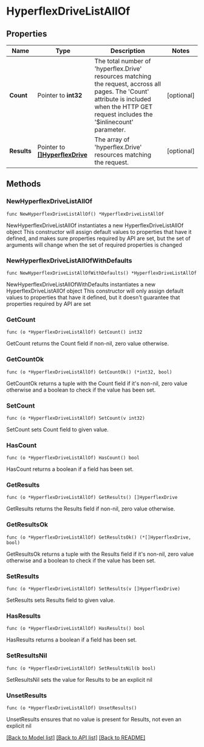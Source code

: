 # HyperflexDriveListAllOf

## Properties

Name | Type | Description | Notes
------------ | ------------- | ------------- | -------------
**Count** | Pointer to **int32** | The total number of &#39;hyperflex.Drive&#39; resources matching the request, accross all pages. The &#39;Count&#39; attribute is included when the HTTP GET request includes the &#39;$inlinecount&#39; parameter. | [optional] 
**Results** | Pointer to [**[]HyperflexDrive**](HyperflexDrive.md) | The array of &#39;hyperflex.Drive&#39; resources matching the request. | [optional] 

## Methods

### NewHyperflexDriveListAllOf

`func NewHyperflexDriveListAllOf() *HyperflexDriveListAllOf`

NewHyperflexDriveListAllOf instantiates a new HyperflexDriveListAllOf object
This constructor will assign default values to properties that have it defined,
and makes sure properties required by API are set, but the set of arguments
will change when the set of required properties is changed

### NewHyperflexDriveListAllOfWithDefaults

`func NewHyperflexDriveListAllOfWithDefaults() *HyperflexDriveListAllOf`

NewHyperflexDriveListAllOfWithDefaults instantiates a new HyperflexDriveListAllOf object
This constructor will only assign default values to properties that have it defined,
but it doesn't guarantee that properties required by API are set

### GetCount

`func (o *HyperflexDriveListAllOf) GetCount() int32`

GetCount returns the Count field if non-nil, zero value otherwise.

### GetCountOk

`func (o *HyperflexDriveListAllOf) GetCountOk() (*int32, bool)`

GetCountOk returns a tuple with the Count field if it's non-nil, zero value otherwise
and a boolean to check if the value has been set.

### SetCount

`func (o *HyperflexDriveListAllOf) SetCount(v int32)`

SetCount sets Count field to given value.

### HasCount

`func (o *HyperflexDriveListAllOf) HasCount() bool`

HasCount returns a boolean if a field has been set.

### GetResults

`func (o *HyperflexDriveListAllOf) GetResults() []HyperflexDrive`

GetResults returns the Results field if non-nil, zero value otherwise.

### GetResultsOk

`func (o *HyperflexDriveListAllOf) GetResultsOk() (*[]HyperflexDrive, bool)`

GetResultsOk returns a tuple with the Results field if it's non-nil, zero value otherwise
and a boolean to check if the value has been set.

### SetResults

`func (o *HyperflexDriveListAllOf) SetResults(v []HyperflexDrive)`

SetResults sets Results field to given value.

### HasResults

`func (o *HyperflexDriveListAllOf) HasResults() bool`

HasResults returns a boolean if a field has been set.

### SetResultsNil

`func (o *HyperflexDriveListAllOf) SetResultsNil(b bool)`

 SetResultsNil sets the value for Results to be an explicit nil

### UnsetResults
`func (o *HyperflexDriveListAllOf) UnsetResults()`

UnsetResults ensures that no value is present for Results, not even an explicit nil

[[Back to Model list]](../README.md#documentation-for-models) [[Back to API list]](../README.md#documentation-for-api-endpoints) [[Back to README]](../README.md)


